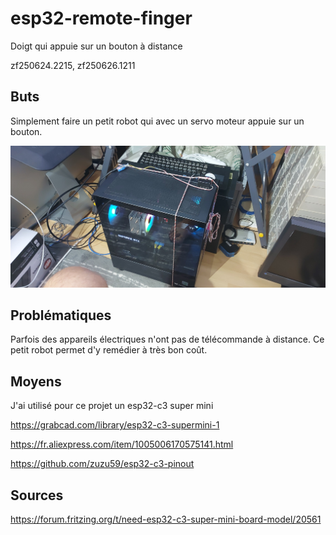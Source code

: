 # esp32-remote-finger
Doigt qui appuie sur un bouton à distance

zf250624.2215, zf250626.1211

## Buts
Simplement faire un petit robot qui avec un servo moteur appuie sur un bouton.

![](https://raw.githubusercontent.com/zuzu59/esp32-finger-bot/refs/heads/master/images/ordinateur.jpeg)


## Problématiques
Parfois des appareils électriques n'ont pas de télécommande à distance. Ce petit robot permet d'y remédier à très bon coût.


## Moyens
J'ai utilisé pour ce projet un esp32-c3 super mini

https://grabcad.com/library/esp32-c3-supermini-1

https://fr.aliexpress.com/item/1005006170575141.html

https://github.com/zuzu59/esp32-c3-pinout


## Sources
https://forum.fritzing.org/t/need-esp32-c3-super-mini-board-model/20561



